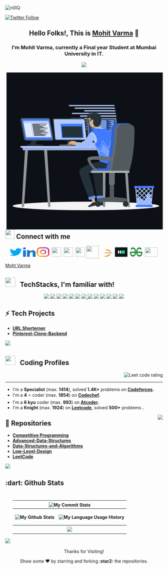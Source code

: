 <!-- Profile View Count -->
<p align="left"> <img src="https://komarev.com/ghpvc/?username=n0IQ" alt="n0IQ" /> </p>

[![Twitter Follow](https://img.shields.io/twitter/follow/Mohit_Varma1?color=1DA1F2&logo=twitter&style=for-the-badge)](https://twitter.com/intent/follow?original_referer=https://github.com/n0IQ&screen_name=Mohit_Varma1)

## <p align="center"> Hello Folks!, This is [**Mohit Varma**](https://github.com/n0IQ) :wave: </p>

<div>
<h3 align="center"> I'm Mohit Varma, currently a Final year Student at Mumbai University in IT. </h3>
<p align="center"> <img src="https://readme-typing-svg.herokuapp.com?font=Roboto&color=%2350CA10&size=25&center=true&vCenter=true&width=850&height=30&lines=A+competitive+programmer.+;An+enthusiast+backend+web+developer.;Enthusiast+to+learn+new+skills.;A+quick+learner+to+develop+new+skills."/></p>
</div>
  
<p><img align="right" src="https://raw.githubusercontent.com/SubhadeepZilong/SubhadeepZilong/main/icons/animation_500_kxa883sd.gif" alt="SubhadeepZilong" /></p>

<!-- Contact Tag -->

## <img src="https://media.giphy.com/media/iY8CRBdQXODJSCERIr/giphy.gif" height="30px" width="30px"> Connect with me

<p align="center">
<a href="https://twitter.com/Mohit_Varma1" target="blank"><img align="center" src="https://raw.githubusercontent.com/SubhadeepZilong/SubhadeepZilong/main/icons/Social/twitter.svg" height="30" width="40" /></a>
<a href="https://www.linkedin.com/in/mohitvarma122/" target="blank"><img align="center" src="https://raw.githubusercontent.com/SubhadeepZilong/SubhadeepZilong/main/icons/Social/linked-in-alt.svg" hakraborty-b341a8191" height="30" width="40" /></a>
<a href="https://www.instagram.com/mohit_varma__/" target="blank"><img align="center" src="https://raw.githubusercontent.com/SubhadeepZilong/SubhadeepZilong/main/icons/Social/instagram.svg" height="30" width="40" /></a>&nbsp;
<a href="mailto:varmamohit122@gmail.com" target="blank"><img align="center" src="https://cdn-icons-png.flaticon.com/512/281/281769.png" height="30" width="30" /></a>&nbsp;
<a href="https://codeforces.com/profile/Mohit." target="blank"><img align="center" src="https://cdn.iconscout.com/icon/free/png-256/code-forces-3521352-2944796.png" height="30" width="30" /></a>&nbsp;
<a href="https://www.codechef.com/users/captainxop/" target="blank"><img align="center" src="https://avatars1.githubusercontent.com/u/11960354?s=460&v=4" height="30" width="30" /></a>
<a href="https://atcoder.jp/users/captainxop/" target="blank"><img align="center" src="https://i.ibb.co/n3Brz1V/atcoder-removebg-preview.png" height="40" width="40" /></a>
<a href="https://leetcode.com/n0IQ/" target="blank"><img align="center" src="https://raw.githubusercontent.com/SubhadeepZilong/SubhadeepZilong/main/icons/Social/leet-code.svg" height="30" width="40" /></a>&nbsp;
<a href="https://www.hackerrank.com/Mohit_Varma" target="blank"><img align="center" src="https://raw.githubusercontent.com/SubhadeepZilong/SubhadeepZilong/main/icons/Social/hackerrank.svg" height="30" width="40" /></a>&nbsp;
<a href="https://auth.geeksforgeeks.org/user/varmamohit122" target="blank"><img align="center" src="https://raw.githubusercontent.com/SubhadeepZilong/SubhadeepZilong/main/icons/Social/geeks-for-geeks.svg" height="30" width="40" /></a>&nbsp;
<a href="https://www.hackerearth.com/@n0IQ" target="blank"><img align="center" src="https://camo.githubusercontent.com/0d8e111fa2d1f1743ca909becc6448691f0d2ee3935a2d3ad82d260f0b046311/68747470733a2f2f75706c6f61642e77696b696d656469612e6f72672f77696b6970656469612f636f6d6d6f6e732f652f65382f4861636b657245617274685f6c6f676f2e706e67" height="30" width="40" /></a>&nbsp;
          
</p>

<div class="badge-base LI-profile-badge" data-locale="en_US" data-size="medium" data-theme="dark" data-type="VERTICAL" data-vanity="mohit-varma" data-version="v1"><a class="badge-base__link LI-simple-link" href="https://www.linkedin.com/in/mohitvarma122/">Moht Varma</a></div>

## <img src = "https://media2.giphy.com/media/QssGEmpkyEOhBCb7e1/giphy.gif?cid=ecf05e47a0n3gi1bfqntqmob8g9aid1oyj2wr3ds3mg700bl&rid=giphy.gif"  height="30px"  width = 32px> &nbsp; TechStacks, I'm familiar with!

<div align="center">
  <a href="https://en.wikipedia.org/wiki/C_(programming_language)"><img width="47" src="https://cdn.iconscout.com/icon/free/png-256/c-57-1175191.png"/></a>
  <a href="https://en.wikipedia.org/wiki/C%2B%2B"><img width="40" src="https://upload.wikimedia.org/wikipedia/commons/thumb/1/18/ISO_C%2B%2B_Logo.svg/1822px-ISO_C%2B%2B_Logo.svg.png"/></a>
  <a href="https://en.wikipedia.org/wiki/Java_(programming_language)"><img width="40" src="https://cdn.worldvectorlogo.com/logos/java-4.svg"/></a>
  <a href="https://en.wikipedia.org/wiki/Visual_Studio_Code"><img width="40" src="https://upload.wikimedia.org/wikipedia/commons/9/9a/Visual_Studio_Code_1.35_icon.svg"/></a>
<!-- 
<img width="45" src=""/><img width="45" src=""/><img width="45" src=""/> -->
  <a href="https://en.wikipedia.org/wiki/Sublime_Text"><img width="40" src="https://avatars.githubusercontent.com/u/684879?s=400&v=4"/></a>
  <a href="https://en.wikipedia.org/wiki/HTML"><img width="40" src="https://cdn-icons-png.flaticon.com/512/1216/1216733.png"/></a>
  <a href="https://en.wikipedia.org/wiki/CSS"><img width="40" src="https://upload.wikimedia.org/wikipedia/commons/thumb/6/62/CSS3_logo.svg/240px-CSS3_logo.svg.png"/>
  <a href="https://en.wikipedia.org/wiki/JavaScript"><img width="34.5" src="https://cdn.worldvectorlogo.com/logos/logo-javascript.svg"/></a>
<!--   <img width="40" src="https://raw.githubusercontent.com/gilbarbara/logos/master/logos/javascript.svg"/>   -->
  <!-- <a href="https://en.wikipedia.org/wiki/Bootstrap_(front-end_framework)"><img width="40" src="https://raw.githubusercontent.com/gilbarbara/logos/master/logos/bootstrap.svg"/></a> -->
  <!-- <a href="https://en.wikipedia.org/wiki/React_(JavaScript_library)"><img width="40" src="https://cdn.worldvectorlogo.com/logos/react-1.svg"/></a> -->
  <a href="https://nodejs.org/en/"><img width="40" src="https://cdn.worldvectorlogo.com/logos/nodejs-icon.svg"/></a>
  <a href="https://expressjs.com/"><img width="40" src="https://cdn.worldvectorlogo.com/logos/express-109.svg"/></a>
  <a href="https://graphql.org/"><img width="40" src="https://cdn.worldvectorlogo.com/logos/graphql-logo-2.svg"/></a>
  <!-- <a href="https://en.wikipedia.org/wiki/Bootstrap_(front-end_framework)"><img width="40" src="https://raw.githubusercontent.com/gilbarbara/logos/master/logos/bootstrap.svg"/></a> -->
    <a href="https://www.mongodb.com/"><img width="45" src="https://cdn.worldvectorlogo.com/logos/mongodb-icon-1.svg"/></a>
    <!-- <a href="https://www.mysql.com/"><img width="55" src="https://cdn.freebiesupply.com/logos/large/2x/mysql-logo-png-transparent.png"/></a> -->
  <a href="https://en.wikipedia.org/wiki/Git"><img width="40" src="https://upload.wikimedia.org/wikipedia/commons/thumb/3/3f/Git_icon.svg/1024px-Git_icon.svg.png"/></a>

</div>
<!-- <img src="https://user-images.githubusercontent.com/73097560/115834477-dbab4500-a447-11eb-908a-139a6edaec5c.gif"></a> -->

## :zap: Tech Projects

- [**URL Shorterner**](https://github.com/n0IQ/URL-Shortener)
- [**Pinterest-Clone-Backend**](https://github.com/n0IQ/Pinterest-Clone-Backend)

<img src="https://user-images.githubusercontent.com/73097560/115834477-dbab4500-a447-11eb-908a-139a6edaec5c.gif"></a>

## <img src = "https://media2.giphy.com/media/QssGEmpkyEOhBCb7e1/giphy.gif?cid=ecf05e47a0n3gi1bfqntqmob8g9aid1oyj2wr3ds3mg700bl&rid=giphy.gif"  height="30px" width = 32px> &nbsp; Coding Profiles

<!-- <p><img align="right" src="https://raw.githubusercontent.com/Mohit./cfstats/main/output/light_card.svg#gh-dark-mode-only" /></p> -->
<img align="right" src="https://cp-logo.vercel.app/leetcode/n0IQ" alt="Leet code rating" />

  </a>
 
 <!-- <p><img align="left" src="https://raw.githubusercontent.com/Mohit./cfstats/main/output/max_rating.svg" /></p> -->
 <!-- <p><img align="left" src="https://raw.githubusercontent.com/Mohit./cfstats/main/output/rating.svg" /></p> -->
<br><hr>

- I'm a **Specialist** (max. **1414**), solved **1.4K+** problems on [**Codeforces**](https://codeforces.com/profile/Mohit.)**.**
- I'm a **4** :star: coder (max. **1854**) on [**Codechef**](https://codechef.com/users/captainxop)**.**
- I'm a **6 kyu** coder (max. **993**) on [**Atcoder**](https://atcoder.jp/users/captainxop)**.**
- I'm a **Knight** (max. **1924**) on [**Leetcode**](https://leetcode.com/n0IQ), solved **500+** problems **.**

<!-- ![]() -->
<!-- ![](https://raw.githubusercontent.com/Mohit./cfstats/main/output/max_rating.svg)
![]() -->

<!-- ## :anchor: Personal Projects

- [**URL Shorterner**]() -->

<img align="right" height="273em" src="https://leetcard.jacoblin.cool/n0IQ?theme=dark&font=Karma&ext=contest" />

## :dizzy: Repositories

- [**Competitive Programming**](https://github.com/n0IQ/Competitive-Programming)
- [**Advanced-Data-Structures**](https://github.com/n0IQ/Advanced-Data-Structures)
- [**Data-Structures-and-Algorithms**](https://github.com/n0IQ/Data-Structures-and-Algorithms)
- [**Low-Level-Design**](https://github.com/n0IQ/Low-Level-Design)
- [**LeetCode**](https://github.com/n0IQ/LeetCode)

<img src="https://user-images.githubusercontent.com/73097560/115834477-dbab4500-a447-11eb-908a-139a6edaec5c.gif"></a>

<h2 align="left"> :dart: Github Stats </h2> 
<ul align="center">
  
  <table>
    <tr>
      <th colspan="2"  style="overflow:hidden;"><img align="center" width=70% src="https://github-readme-streak-stats.herokuapp.com/?user=n0IQ&show_icons=true&theme=radical&hide_border=true" alt="My Commit Stats" />
      </th>
    </tr>
<tr>
  <th  style="overflow:hidden;">
  <img src="https://github-readme-stats.vercel.app/api?username=n0IQ&show_icons=true&theme=radical&hide_border=true" alt="My Github Stats"/></th>
  <th  style="overflow:hidden;">
    <p><img src="https://github-readme-stats.vercel.app/api/top-langs/?username=n0IQ&show_icons=true&theme=radical&hide_border=true&layout=compact" alt="My Language Usage History"/></p></th>
</tr>
   <tr>
     <th colspan="2" style="overflow:hidden;">
       <img width=85% src="https://github-profile-summary-cards.vercel.app/api/cards/profile-details?username=n0IQ&theme=radical"/>
     </th>
    </tr>
  </table>
 </ul>

<img src="https://user-images.githubusercontent.com/73097560/115834477-dbab4500-a447-11eb-908a-139a6edaec5c.gif"></a>

<p align="center">
<p align="center">Thanks for Visiting!</p>
<p align="center">Show some ❤️ by starring and forking <b>:star2:</b> the repositories.</p>
</p>
<!-- 
<script src="https://platform.linkedin.com/badges/js/profile.js" async defer type="text/javascript"\>

</script\> -->
